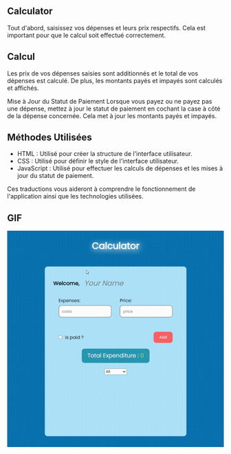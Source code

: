 ## Calculator

Tout d'abord, saisissez vos dépenses et leurs prix respectifs. Cela est important pour que le calcul soit effectué correctement.

## Calcul

Les prix de vos dépenses saisies sont additionnés et le total de vos dépenses est calculé. De plus, les montants payés et impayés sont calculés et affichés.

Mise à Jour du Statut de Paiement
Lorsque vous payez ou ne payez pas une dépense, mettez à jour le statut de paiement en cochant la case à côté de la dépense concernée. Cela met à jour les montants payés et impayés.

## Méthodes Utilisées

- HTML : Utilisé pour créer la structure de l'interface utilisateur.
- CSS : Utilisé pour définir le style de l'interface utilisateur.
- JavaScript : Utilisé pour effectuer les calculs de dépenses et les mises à jour du statut de paiement.

Ces traductions vous aideront à comprendre le fonctionnement de l'application ainsi que les technologies utilisées.

## GIF

<img src ="calculator.gif">
